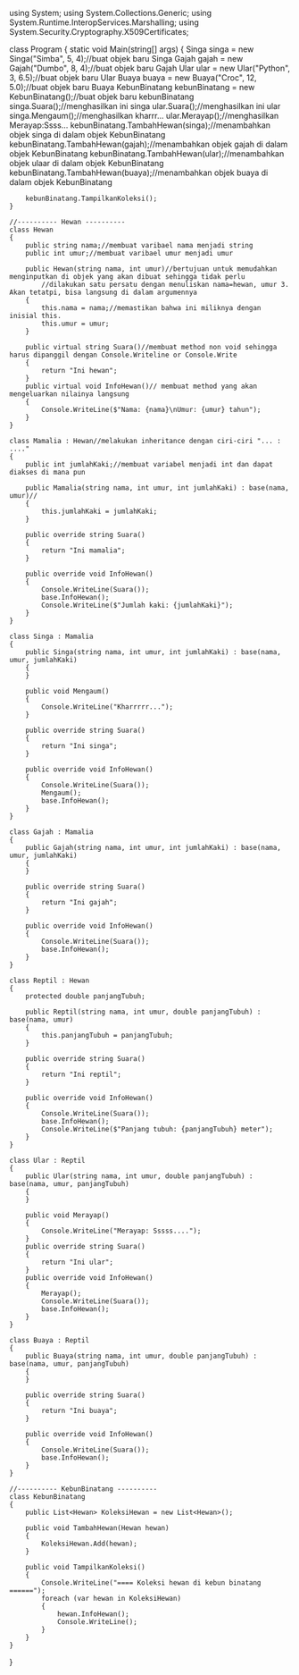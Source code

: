 using System;
using System.Collections.Generic;
using System.Runtime.InteropServices.Marshalling;
using System.Security.Cryptography.X509Certificates;

class Program
{
    static void Main(string[] args)
    {
        Singa singa = new Singa("Simba", 5, 4);//buat objek baru Singa
        Gajah gajah = new Gajah("Dumbo", 8, 4);//buat objek baru Gajah
        Ular ular = new Ular("Python", 3, 6.5);//buat objek baru Ular
        Buaya buaya = new Buaya("Croc", 12, 5.0);//buat objek baru Buaya
        KebunBinatang kebunBinatang = new KebunBinatang();//buat objek baru kebunBinatang
        singa.Suara();//menghasilkan ini singa
        ular.Suara();//menghasilkan ini ular
        singa.Mengaum();//menghasilkan kharrr...
        ular.Merayap();//menghasilkan Merayap:Ssss...
        kebunBinatang.TambahHewan(singa);//menambahkan objek singa di dalam objek KebunBinatang
        kebunBinatang.TambahHewan(gajah);//menambahkan objek gajah di dalam objek KebunBinatang
        kebunBinatang.TambahHewan(ular);//menambahkan objek ulaar di dalam objek KebunBinatang
        kebunBinatang.TambahHewan(buaya);//menambahkan objek buaya di dalam objek KebunBinatang

        kebunBinatang.TampilkanKoleksi();
    }

    //---------- Hewan ----------
    class Hewan
    {
        public string nama;//membuat varibael nama menjadi string
        public int umur;//membuat varibael umur menjadi umur

        public Hewan(string nama, int umur)//bertujuan untuk memudahkan menginputkan di objek yang akan dibuat sehingga tidak perlu 
            //dilakukan satu persatu dengan menuliskan nama=hewan, umur 3. Akan tetatpi, bisa langsung di dalam argumennya
        {
            this.nama = nama;//memastikan bahwa ini miliknya dengan inisial this.
            this.umur = umur;
        }

        public virtual string Suara()//membuat method non void sehingga harus dipanggil dengan Console.Writeline or Console.Write
        {
            return "Ini hewan";
        }
        public virtual void InfoHewan()// membuat method yang akan mengeluarkan nilainya langsung 
        {
            Console.WriteLine($"Nama: {nama}\nUmur: {umur} tahun");
        }
    }

    class Mamalia : Hewan//melakukan inheritance dengan ciri-ciri "... : ...."
    {
        public int jumlahKaki;//membuat variabel menjadi int dan dapat diakses di mana pun

        public Mamalia(string nama, int umur, int jumlahKaki) : base(nama, umur)//
        {
            this.jumlahKaki = jumlahKaki;
        }
        
        public override string Suara()
        {
            return "Ini mamalia";
        }

        public override void InfoHewan()
        {
            Console.WriteLine(Suara());
            base.InfoHewan();
            Console.WriteLine($"Jumlah kaki: {jumlahKaki}");
        }
    }

    class Singa : Mamalia
    {
        public Singa(string nama, int umur, int jumlahKaki) : base(nama, umur, jumlahKaki)
        {
        }

        public void Mengaum()
        {
            Console.WriteLine("Kharrrrr...");
        }

        public override string Suara()
        {
            return "Ini singa";
        }

        public override void InfoHewan()
        {
            Console.WriteLine(Suara());
            Mengaum();
            base.InfoHewan();
        }
    }

    class Gajah : Mamalia
    {
        public Gajah(string nama, int umur, int jumlahKaki) : base(nama, umur, jumlahKaki)
        {
        }

        public override string Suara()
        {
            return "Ini gajah";
        }

        public override void InfoHewan()
        {
            Console.WriteLine(Suara());
            base.InfoHewan();
        }
    }

    class Reptil : Hewan
    {
        protected double panjangTubuh;

        public Reptil(string nama, int umur, double panjangTubuh) : base(nama, umur)
        {
            this.panjangTubuh = panjangTubuh;
        }

        public override string Suara()
        {
            return "Ini reptil";
        }

        public override void InfoHewan()
        {
            Console.WriteLine(Suara());
            base.InfoHewan();
            Console.WriteLine($"Panjang tubuh: {panjangTubuh} meter");
        }
    }

    class Ular : Reptil
    {
        public Ular(string nama, int umur, double panjangTubuh) : base(nama, umur, panjangTubuh)
        {
        }

        public void Merayap()
        {
            Console.WriteLine("Merayap: Sssss....");
        }
        public override string Suara()
        {
            return "Ini ular";
        }
        public override void InfoHewan()
        {
            Merayap();
            Console.WriteLine(Suara());
            base.InfoHewan();
        }
    }

    class Buaya : Reptil
    {
        public Buaya(string nama, int umur, double panjangTubuh) : base(nama, umur, panjangTubuh)
        {
        }

        public override string Suara()
        {
            return "Ini buaya";
        }

        public override void InfoHewan()
        {
            Console.WriteLine(Suara());
            base.InfoHewan();
        }
    }

    //---------- KebunBinatang ----------
    class KebunBinatang
    {
        public List<Hewan> KoleksiHewan = new List<Hewan>();

        public void TambahHewan(Hewan hewan)
        {
            KoleksiHewan.Add(hewan);
        }

        public void TampilkanKoleksi()
        {
            Console.WriteLine("==== Koleksi hewan di kebun binatang ======");
            foreach (var hewan in KoleksiHewan)
            {
                hewan.InfoHewan();
                Console.WriteLine();
            }
        }
    }
}

